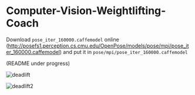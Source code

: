# Computer-Vision-Weightlifting-Coach

Download `pose_iter_160000.caffemodel` online (http://posefs1.perception.cs.cmu.edu/OpenPose/models/pose/mpi/pose_iter_160000.caffemodel) and put it in `pose/mpi/pose_iter_160000.caffemodel`

(README under progress)

![deadlift](https://github.com/SravB/Computer-Vision-Weightlifting-Coach/blob/master/deadlift_example.jpg)

![deadlift2](https://github.com/SravB/Computer-Vision-Weightlifting-Coach/blob/master/deadlift_example2.jpg)

